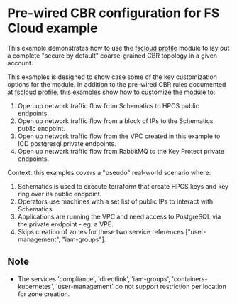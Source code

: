 # Pre-wired CBR configuration for FS Cloud example

This example demonstrates how to use the [fscloud profile](../../profiles/fscloud/) module to lay out a complete "secure by default" coarse-grained CBR topology in a given account.

This examples is designed to show case some of the key customization options for the module. In addition to the pre-wired CBR rules documented at [fscloud profile](../../profiles/fscloud/), this examples show how to customize the module to:
1. Open up network traffic flow from Schematics to HPCS public endpoints.
2. Open up network traffic flow from a block of IPs to the Schematics public endpoint.
3. Open up network traffic flow from the VPC created in this example to ICD postgresql private endpoints.
4. Open up network traffic flow from RabbitMQ to the Key Protect private endpoints.

Context: this examples covers a "pseudo" real-world scenario where:
1. Schematics is used to execute terraform that create HPCS keys and key ring over its public endpoint.
2. Operators use machines with a set list of public IPs to interact with Schematics.
3. Applications are running the VPC and need access to PostgreSQL via the private endpoint - eg: a VPE.
4. Skips creation of zones for these two service references ["user-management", "iam-groups"].

## Note
- The services 'compliance', 'directlink', 'iam-groups', 'containers-kubernetes', 'user-management' do not support restriction per location for zone creation.
